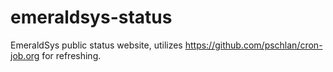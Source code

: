 # emeraldsys-status
EmeraldSys public status website, utilizes https://github.com/pschlan/cron-job.org for refreshing.